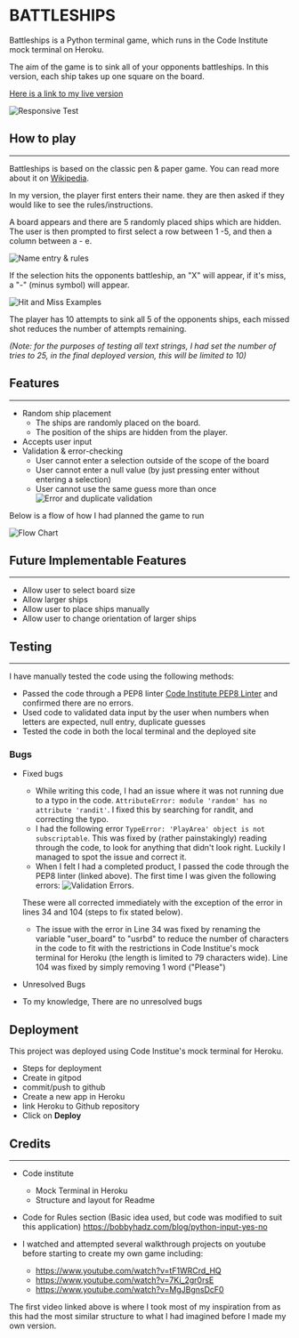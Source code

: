 # BATTLESHIPS

Battleships is a Python terminal game, which runs in the Code Institute mock terminal on Heroku.

The aim of the game is to sink all of your opponents battleships. In this version, each ship takes up one square on the board.

[Here is a link to my live version](https://md1982-battleships.herokuapp.com/)

![Responsive Test](documentation/responsive.png)

## How to play
______

Battleships is based on the classic pen & paper game. You can read more about it on [Wikipedia](https://en.wikipedia.org/wiki/Battleship_(game)).

In my version, the player first enters their name. they are then asked if they would like to see the rules/instructions. 

A board appears and there are 5 randomly placed ships which are hidden. The user is then prompted to first select a row between 1 -5, and then a column between a - e.


![Name entry & rules](documentation/name_and_rules.png)

If the selection hits the opponents battleship, an "X" will appear, if it's miss, a "-" (minus symbol) will appear.

![Hit and Miss Examples](documentation/hit_miss_example.png)

The player has 10 attempts to sink all 5 of the opponents ships, each missed shot reduces the number of attempts remaining.

*(Note: for the purposes of testing all text strings, I had set the number of tries to 25, in the final deployed version, this will be limited to 10)*

## Features
_____

* Random ship placement
  * The ships are randomly placed on the board.
  * The position of the ships are hidden from the player. 
* Accepts user input
* Validation & error-checking
  * User cannot enter a selection outside of the scope of the board
  * User cannot enter a null value (by just pressing enter without entering a selection)
  * User cannot use the same guess more than once
![Error and duplicate validation](documentation/duplicate_and_null_entered.png)

Below is a flow of how I had planned the game to run

![Flow Chart](documentation/battleships_flowchart.png)

## Future Implementable Features
_____

* Allow user to select board size
* Allow larger ships
* Allow user to place ships manually
* Allow user to change orientation of larger ships

## Testing
_____
I have manually tested the code using the following methods:
* Passed the code through a PEP8 linter [Code Institute PEP8 Linter](https://pep8ci.herokuapp.com/) and confirmed there are no errors.
* Used code to validated data input by the user when numbers when letters are expected, null entry, duplicate guesses
* Tested the code in both the local terminal and the deployed site

### Bugs
* Fixed bugs
  * While writing this code, I had an issue where it was not running due to a typo in the code. `AttributeError: module 'random' has no attribute 'randit'`. I fixed this by searching for randit, and correcting the typo.
  * I had the following error `TypeError: 'PlayArea' object is not subscriptable`. This was fixed by (rather painstakingly) reading through the code, to look for anything that didn't look right. Luckily I managed to spot the issue and correct it.
  * When I felt I had a completed product, I passed the code through the PEP8 linter (linked above). The first time I was given the following errors:
![Validation Errors](documentation/validation_errors.png).
   
   These were all corrected immediately with the exception of the error in lines 34 and 104 (steps to fix stated below).
  * The issue with the error in Line 34 was fixed by renaming the variable "user_board" to "usrbd" to reduce the number of characters in the code to fit with the restrictions in Code Institue's mock terminal for Heroku (the length is limited to 79 characters wide). Line 104 was fixed by simply removing 1 word ("Please")

* Unresolved Bugs
 * To my knowledge, There are no unresolved bugs


## Deployment
This project was deployed using Code Institue's mock terminal for Heroku.

 * Steps for deployment
  * Create in gitpod
  * commit/push to github
  * Create a new app in Heroku
  * link Heroku to Github repository
  * Click on **Deploy**

## Credits
_____
* Code institute
  * Mock Terminal in Heroku
  * Structure and layout for Readme

* Code for Rules section (Basic idea used, but code was modified to suit this application) https://bobbyhadz.com/blog/python-input-yes-no

* I watched and attempted several walkthrough projects on youtube before starting to create my own game including:
  * https://www.youtube.com/watch?v=tF1WRCrd_HQ
  * https://www.youtube.com/watch?v=7Ki_2gr0rsE
  * https://www.youtube.com/watch?v=MgJBgnsDcF0

The first video linked above is where I took most of my inspiration from as this had the most similar structure to what I had imagined before I made my own version.
